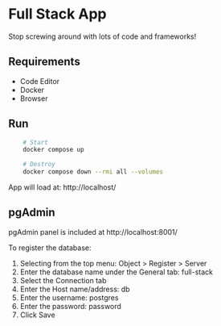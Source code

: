 # Full Stack App

Stop screwing around with lots of code and frameworks!

## Requirements

- Code Editor
- Docker
- Browser

## Run

```bash
    # Start
    docker compose up

    # Destroy
    docker compose down --rmi all --volumes

```

App will load at: http://localhost/

## pgAdmin

pgAdmin panel is included at http://localhost:8001/

To register the database:

1. Selecting from the top menu: Object > Register > Server
2. Enter the database name under the General tab: full-stack
3. Select the Connection tab
4. Enter the Host name/address: db
5. Enter the username: postgres
6. Enter the password: password
7. Click Save
